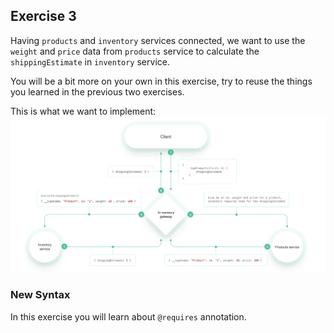 ## Exercise 3

Having `products` and `inventory` services connected, we want to use the `weight` and `price` data from `products` service to calculate the `shippingEstimate` in `inventory` service. 

You will be a bit more on your own in this exercise, try to reuse the things you learned in the previous two exercises.

This is what we want to implement:
![dataflow](./3.png)


### New Syntax
In this exercise you will learn about `@requires` annotation. 
